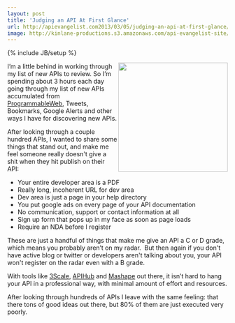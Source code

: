 ```yaml
---
layout: post
title: 'Judging an API At First Glance'
url: http://apievangelist.com2013/03/05/judging-an-api-at-first-glance/
image: http://kinlane-productions.s3.amazonaws.com/api-evangelist-site/blog/judging-gavel.jpg
---
```

{% include JB/setup %}
<p>
     <img src="https://s3.amazonaws.com/kinlane-productions/judging-gavel.jpg"  width="250" align="right" />
</p>
<p>
     I’m a little behind in working through my list of new APIs to review. So I’m spending about 3 hours each day going through my list of new APIs accumulated from <a href="http://programmableweb.com">ProgrammableWeb</a>, Tweets, Bookmarks, Google Alerts and other ways I have for discovering new APIs.
</p>
<p>
     After looking through a couple hundred APIs, I wanted to share some things that stand out, and make me feel someone really doesn't give a shit when they hit publish on their API:
</p>
<ul>
     <li>Your entire developer area is a PDF
     </li>
     <li>Really long, incoherent URL for dev area
     </li>
     <li>Dev area is just a page in your help directory
     </li>
     <li>You put google ads on every page of your API documentation
     </li>
     <li>No communication, support or contact information at all
     </li>
     <li>Sign up form that pops up in my face as soon as page loads
     </li>
     <li>Require an NDA before I register
     </li>
</ul>
<p>
     These are just a handful of things that make me give an API a C or D grade, which means you probably aren’t on my radar.  But then again if you don't have active blog or twitter or developers aren't talking about you, your API won't register on the radar even with a B grade.
</p>
<p>
     With tools like <a title="3Scale" href="http://3scale.net">3Scale</a>, <a title="APIhub" href="http://apihub.com">APIHub</a> and <a title="Mashape" href="http://mashape.com">Mashape</a> out there, it isn’t hard to hang your API in a professional way, with minimal amount of effort and resources.
</p>
<p>
     After looking through hundreds of APIs I leave with the same feeling: that there tons of good ideas out there, but 80% of them are just executed very poorly.
</p>
